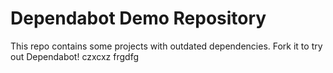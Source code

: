# Dependabot Demo Repository

This repo contains some projects with outdated dependencies. Fork it to try out
Dependabot!
czxcxz
frgdfg
